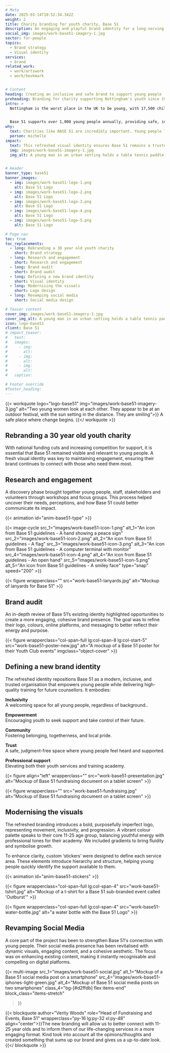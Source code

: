 ```yaml
---
# Meta
date: 2025-03-14T10:52:34.342Z
weight: 2
title: Charity branding for youth charity, Base 51
description: An engaging and playful brand identity for a long-serving youth charity in Nottingham
social_img: images/work-base51-imagery-1.jpg
sector: for-people
topics:
  - Brand strategy
  - Visual identity
services:
  - brand
related_work:
  - work/artswork
  - work/bookmark


# Content
heading: Creating an inclusive and safe brand to support young people
preheading: Branding for charity supporting Nottingham's youth since 1993.
intro: >
  Nottingham is the worst place in the UK to be young, with 17,500 children living in poverty and the crisis worsening due to rising living costs and council funding cuts.


  Base 51 supports over 1,000 young people annually, providing safe, inclusive spaces with access to counselling, trauma support, and youth clubs – including for LGBTQIA+ and refugee communities. Their academy also offers accredited training in counselling and youth work.
why:
  text: Charities like BASE 51 are incredibly important. Young people living in areas of poverty are often overlooked and, without help, could be at risk of serious issues like substance abuse, lack of education, homelessness, and mental health struggles.
  person: michelle
impact:
  text: This refreshed visual identity ensures Base 51 remains a trusted, relevant, and engaging charity, helping them stand out, maintain funding, and continue their vital work for Nottingham’s youth.
  img: images/work-base51-imagery-1.jpg
  img_alt: A young man in an urban setting holds a table tennis paddle, he's looking upward as if waiting for a ball to drop


# Header
banner_type: base51
banner_images:
  - img: images/work-base51-logo-1.png
    alt: Base 51 Logo
  - img: images/work-base51-logo-2.png
    alt: Base 51 Logo
  - img: images/work-base51-logo-3.png
    alt: Base 51 Logo
  - img: images/work-base51-logo-4.png
    alt: Base 51 Logo
  - img: images/work-base51-logo-5.png
    alt: Base 51 Logo

# Page nav
toc: true
toc_replacements:
  - long: Rebranding a 30 year old youth charity
    short: Brand strategy
  - long: Research and engagement
    short: Research and engagement
  - long: Brand audit
    short: Brand audit
  - long: Defining a new brand identity
    short: Visual identity
  - long: Modernising the visuals
    short: Logo design
  - long: Revamping social media
    short: Social media design

# Teaser content
cover_img: images/work-base51-imagery-1.jpg
cover_img_alt: A young man in an urban setting holds a table tennis paddle, he's looking upward as if waiting for a ball to drop
icon: logo-base51
client: Base 51
# impact_teaser:
#   text: 
#   images:
#     - img: 
#       alt: 
#     - img: 
#       alt: 
#     - img: 
#       alt: 
#   caption: 

# Footer override
#footer_heading:
---
```


{{< workquote logo="logo-base51" img="images/work-base51-imagery-3.jpg" alt="Two young women look at each other. They appear to be at an outdoor festival, with the sun setting in the distance. They are smiling">}}
A safe place where change begins.
{{</ workquote >}}

<!-- Text left -->
<div class="w-full grid grid-cols-12 gap-x-2.5 gap-y-6 lg:gap-6 xl:gap-8">
  <div class="prose col-span-full lg:col-span-8">

  ## Rebranding a 30 year old youth charity

  With national funding cuts and increasing competition for support, it is essential that Base 51 remained visible and relevant to young people. A fresh visual identity was key to maintaining engagement, ensuring their brand continues to connect with those who need them most.

  ## Research and engagement

  A discovery phase brought together young people, staff, stakeholders and volunteers through workshops and focus groups. This process helped uncover their needs, perceptions, and how Base 51 could better communicate its impact.

  </div>
</div>


<div class="w-full grid grid-cols-12 gap-x-2.5 gap-y-6 lg:gap-6 xl:gap-8">
  <div class="col-span-full lg:col-span-4 aspect-square relative overflow-hidden">
    {{< animation id="anim-base51-type" >}}
  </div>

  <div class="col-span-full lg:col-span-4 aspect-square overflow-hidden bg-[#f3edda]">

  {{< image-cycle
    src_1="images/work-base51-icon-1.png"
    alt_1="An icon from Base 51 guidelines - A hand showing a peace sign"
    src_2="images/work-base51-icon-2.png"
    alt_2="An icon from Base 51 guidelines - A flag"
    src_3="images/work-base51-icon-3.png"
    alt_3="An icon from Base 51 guidelines - A computer terminal with monitor"
    src_4="images/work-base51-icon-4.png"
    alt_4="An icon from Base 51 guidelines - An open hand"
    src_5="images/work-base51-icon-5.png"
    alt_5="An icon from Base 51 guidelines - A smiley face"
    type="snap"
    speed="200" >}}

  </div>
</div>

{{< figure wrapperclass="" src="work-base51-lanyards.jpg" alt="Mockup of lanyards for Base 51" >}}


<!-- Text right -->
<div class="w-full grid grid-cols-12 gap-x-2.5 gap-y-6 lg:gap-6 xl:gap-8">
  <div class="prose col-span-full lg:col-span-8 lg:col-start-5">

  ## Brand audit

  An in-depth review of Base 51’s existing identity highlighted opportunities to create a more engaging, cohesive brand presence. The goal was to refine their logo, colours, online platforms, and messaging to better reflect their energy and purpose.

  </div>
</div>

<div class="w-full grid grid-cols-12 gap-x-2.5 gap-y-6 lg:gap-6 xl:gap-8 items-end">
  {{< figure wrapperclass="col-span-full lg:col-span-8 lg:col-start-5" src="work-base51-poster-new.jpg" alt="A mockup of a Base 51 poster for their Youth Club events" imgclass="object-cover" >}}
</div>


<!-- Text left -->
<div class="w-full grid grid-cols-12 gap-x-2.5 gap-y-6 lg:gap-6 xl:gap-8">
  <div class="prose col-span-full lg:col-span-8">

  ## Defining a new brand identity

  The refreshed identity repositions Base 51 as a modern, inclusive, and trusted organisation that empowers young people while delivering high-quality training for future counsellors. It embodies:

  <div class="flex flex-wrap ">
    <div class="w-full lg:w-1/2 py-6 lg:pr-6 xl:pr-8 shrink-0">
      <p><strong>Inclusivity</strong><br>
      A welcoming space for all young people, regardless of background..</p>
    </div>
    <div class="w-full lg:w-1/2 py-6 lg:pl-6 xl:pl-8 shrink-0">
      <p><strong>Empowerment</strong><br>
      Encouraging youth to seek support and take control of their future.</p>
    </div>
    <div class="w-full lg:w-1/2 py-6 lg:pr-6 xl:pr-8 shrink-0">
      <p><strong>Community</strong><br>
      Fostering belonging, togetherness, and local pride.</p>
    </div>
    <div class="w-full lg:w-1/2 py-6 lg:pl-6 xl:pl-8 shrink-0">
      <p><strong>Trust</strong><br>
      A safe, judgment-free space where young people feel heard and supported.</p>
    </div>
    <div class="w-full lg:w-1/2 py-6 lg:pr-6 xl:pr-8 shrink-0">
      <p><strong>Professional support</strong><br>
      Elevating both their youth services and training academy.</p>
    </div>
  </div>

  </div>
</div>

{{< figure align="left" wrapperclass="" src="work-base51-presentation.jpg" alt="Mockup of Base 51 fundraising document on a tablet screen" >}}


{{< figure wrapperclass="" src="work-base51-fundraising.jpg" alt="Mockup of Base 51 fundraising document on a tablet screen" >}}


<!-- Text right -->
<div class="w-full grid grid-cols-12 gap-x-2.5 gap-y-6 lg:gap-6 xl:gap-8">
  <div class="prose col-span-full lg:col-span-8 lg:col-start-5">

  ## Modernising the visuals

  The refreshed branding introduces a bold, purposefully imperfect logo, representing movement, inclusivity, and progression. A vibrant colour palette speaks to their core 11-25 age group, balancing youthful energy with professional tones for their academy. We included gradients to bring fluidity and symbolise growth.

  To enhance clarity, custom ‘stickers’ were designed to define each service area. These elements introduce hierarchy and structure, helping young people quickly identify the support available to them.

  </div>
</div>

<div class="w-full grid grid-cols-12 gap-x-2.5 gap-y-6 lg:gap-6 xl:gap-8 items-end">
  <div class="col-span-full">
    {{< animation id="anim-base51-stickers" >}}
  </div>
</div>
<div class="w-full grid grid-cols-12 gap-x-2.5 gap-y-6 lg:gap-6 xl:gap-8 items-end">

  {{< figure wrapperclass="col-span-full lg:col-span-4" src="work-base51-tshirt.jpg" alt="Mockup of a t-shirt for a Base 51 sub-branded event called 'Outburst'" >}}

  {{< figure wrapperclass="col-span-full lg:col-span-4" src="work-base51-water-bottle.jpg" alt="a water bottle with the Base 51 Logo" >}}
</div>

<!-- Text left -->
<div class="w-full grid grid-cols-12 gap-x-2.5 gap-y-6 lg:gap-6 xl:gap-8">
  <div class="prose col-span-full lg:col-span-8">

  ## Revamping Social Media

  A core part of the project has been to strengthen Base 51's connection with young people. Their social media presence has been revitalised with dynamic visuals, engaging content, and a cohesive aesthetic. The focus was on enhancing existing content, making it instantly recognisable and compelling on digital platforms. 

  </div>
</div>

{{< multi-image
  src_1="images/work-base51-social.jpg" alt_1="Mockup of a Base 51 social media post on a smartphone"
  src_4="images/work-base51-iphones-light-green.jpg" alt_4="Mockup of Base 51 social media posts on two smartphones"
  class_4="bg-[#d2ffdb] flex items-end"
  block_class="items-stretch"
  >}}




{{< blockquote author="Verity Woods" role="Head of Fundraising and Events, Base 51" wrapperclass="py-16 lg:py-32 xl:py-48" align="center">}}The new branding will allow us to better connect with 11-25 year olds and to inform them of our life-changing services in a more engaging format. Kind took into account all the opinions/thoughts and created something that sums up our brand and gives us a up-to-date look.{{</ blockquote >}}
